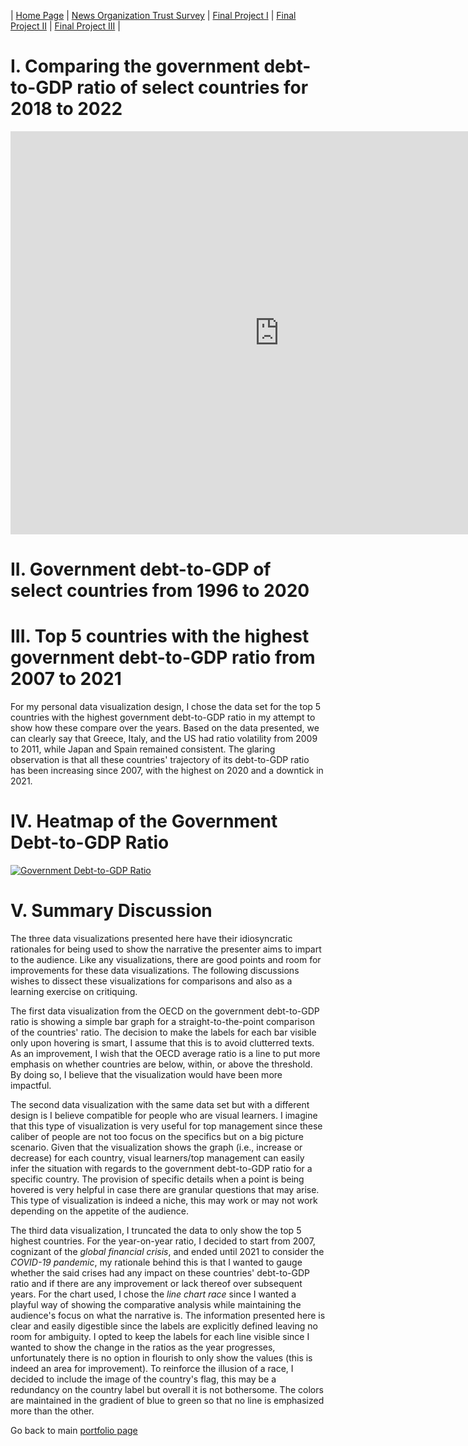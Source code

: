 | [Home Page](README.md) | [News Organization Trust Survey](TrustinNewsOrganizations.md) | [Final Project I](final_project_PartI_EnzoRodriguez.md) | [Final Project II](final-project-part-two_EnzoRodriguez.md) | [Final Project III](final-project-part-three) |

# I. Comparing the government debt-to-GDP ratio of select countries for 2018 to 2022

<iframe src="https://data.oecd.org/chart/7b5y" width="860" height="645" style="border: 0" mozallowfullscreen="true" webkitallowfullscreen="true" allowfullscreen="true"><a href="https://data.oecd.org/chart/7b5y" target="_blank">OECD Chart: General government debt, Total, % of GDP, Annual, 2022</a></iframe>

# II. Government debt-to-GDP of select countries from 1996 to 2020
<div class="flourish-embed flourish-chart" data-src="visualisation/14953142"><script src="https://public.flourish.studio/resources/embed.js"></script></div>

# III. Top 5 countries with the highest government debt-to-GDP ratio from 2007 to 2021
<div class="flourish-embed flourish-chart" data-src="visualisation/14953663"><script src="https://public.flourish.studio/resources/embed.js"></script></div>

For my personal data visualization design, I chose the data set for the top 5 countries with the highest government debt-to-GDP ratio in my attempt to show how these compare over the years. Based on the data presented, we can clearly say that Greece, Italy, and the US had ratio volatility from 2009 to 2011, while Japan and Spain remained consistent. The glaring observation is that all these countries' trajectory of its debt-to-GDP ratio has been increasing since 2007, with the highest on 2020 and a downtick in 2021.

# IV. Heatmap of the Government Debt-to-GDP Ratio
<div class='tableauPlaceholder' id='viz1694547998050' style='position: relative'><noscript><a href='#'><img alt='Government Debt-to-GDP Ratio ' src='https:&#47;&#47;public.tableau.com&#47;static&#47;images&#47;Ta&#47;Tableau_GovtDebt&#47;Sheet1&#47;1_rss.png' style='border: none' /></a></noscript><object class='tableauViz'  style='display:none;'><param name='host_url' value='https%3A%2F%2Fpublic.tableau.com%2F' /> <param name='embed_code_version' value='3' /> <param name='site_root' value='' /><param name='name' value='Tableau_GovtDebt&#47;Sheet1' /><param name='tabs' value='no' /><param name='toolbar' value='yes' /><param name='static_image' value='https:&#47;&#47;public.tableau.com&#47;static&#47;images&#47;Ta&#47;Tableau_GovtDebt&#47;Sheet1&#47;1.png' /> <param name='animate_transition' value='yes' /><param name='display_static_image' value='yes' /><param name='display_spinner' value='yes' /><param name='display_overlay' value='yes' /><param name='display_count' value='yes' /><param name='language' value='en-US' /><param name='filter' value='publish=yes' /></object></div>                
<script type='text/javascript'>                    
var divElement = document.getElementById('viz1694547998050');                    
var vizElement = divElement.getElementsByTagName('object')[0];                    
vizElement.style.width='100%';vizElement.style.height=(divElement.offsetWidth*0.75)+'px';                    
var scriptElement = document.createElement('script');                    
scriptElement.src = 'https://public.tableau.com/javascripts/api/viz_v1.js';                    vizElement.parentNode.insertBefore(scriptElement, vizElement);                
</script>


# V. Summary Discussion
The three data visualizations presented here have their idiosyncratic rationales for being used to show the narrative the presenter aims to impart to the audience. Like any visualizations, there are good points and room for improvements for these data visualizations. The following discussions wishes to dissect these visualizations for comparisons and also as a learning exercise on critiquing.

The first data visualization from the OECD on the government debt-to-GDP ratio is showing a simple bar graph for a straight-to-the-point comparison of the countries' ratio. The decision to make the labels for each bar visible only upon hovering is smart, I assume that this is to avoid clutterred texts. As an improvement, I wish that the OECD average ratio is a line to put more emphasis on whether countries are below, within, or above the threshold. By doing so, I believe that the visualization would have been more impactful.

The second data visualization with the same data set but with a different design is I believe compatible for people who are visual learners. I imagine that this type of visualization is very useful for top management since these caliber of people are not too focus on the specifics but on a big picture scenario. Given that the visualization shows the graph (i.e., increase or decrease) for each country, visual learners/top management can easily infer the situation with regards to the government debt-to-GDP ratio for a specific country. The provision of specific details when a point is being hovered is very helpful in case there are granular questions that may arise. This type of visualization is indeed a niche, this may work or may not work depending on the appetite of the audience.

The third data visualization, I truncated the data to only show the top 5 highest countries. For the year-on-year ratio, I decided to start from 2007, cognizant of the *global financial crisis*, and ended until 2021 to consider the *COVID-19 pandemic*, my rationale behind this is that I wanted to gauge whether the said crises had any impact on these countries' debt-to-GDP ratio and if there are any improvement or lack thereof over subsequent years. For the chart used, I chose the *line chart race* since I wanted a playful way of showing the comparative analysis while maintaining the audience's focus on what the narrative is. The information presented here is clear and easily digestible since the labels are explicitly defined leaving no room for ambiguity. I opted to keep the labels for each line visible since I wanted to show the change in the ratios as the year progresses, unfortunately there is no option in flourish to only show the values (this is indeed an area for improvement). To reinforce the illusion of a race, I decided to include the image of the country's flag, this may be a redundancy on the country label but overall it is not bothersome. The colors are maintained in the gradient of blue to green so that no line is emphasized more than the other.

Go back to main [portfolio page](README.md)
